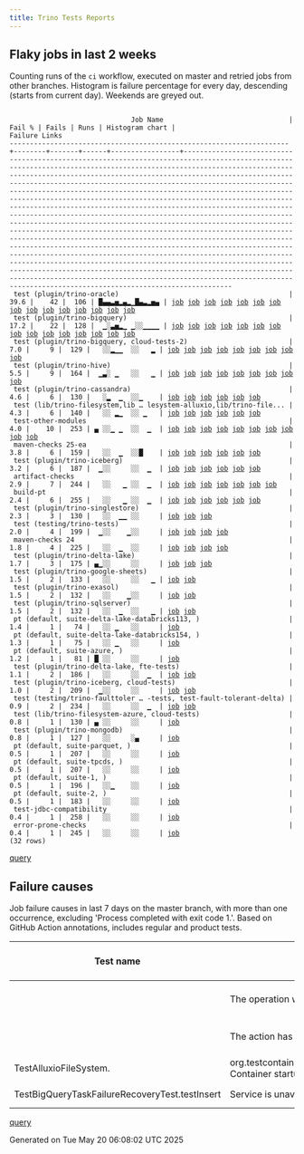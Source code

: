 ```yaml
---
title: Trino Tests Reports
---
```


## Flaky jobs in last 2 weeks

Counting runs of the `ci` workflow, executed on master and retried jobs from other branches.
Histogram is failure percentage for every day, descending (starts from current day).
Weekends are greyed out.
<pre><code>
                              Job Name                               | Fail % | Fails | Runs | Histogram chart |                                                                                                                                                                                                                                                                                                                                                                                                                                                                                                                                                                                                                  Failure Links                                                                                                                                                                                                                                                                                                                                                                                                                                                                                                                                                                                                                   
---------------------------------------------------------------------+--------+-------+------+-----------------+--------------------------------------------------------------------------------------------------------------------------------------------------------------------------------------------------------------------------------------------------------------------------------------------------------------------------------------------------------------------------------------------------------------------------------------------------------------------------------------------------------------------------------------------------------------------------------------------------------------------------------------------------------------------------------------------------------------------------------------------------------------------------------------------------------------------------------------------------------------------------------------------------------------------------------------------------------------------------------------------------------------------------------------------------------------------------------------------------------------------------------------------------------------------------------------------------------------------------------------------------
 test (plugin/trino-oracle)                                          |   39.6 |    42 |  106 | █▄▄▃▅▂▄▂▁█▄▃▂▅▄ | <a href="https://github.com/trinodb/trino/actions/runs/15127714744/job/42522754101">job</a> <a href="https://github.com/trinodb/trino/actions/runs/15106264794/job/42455636288">job</a> <a href="https://github.com/trinodb/trino/actions/runs/15110574243/job/42469042473">job</a> <a href="https://github.com/trinodb/trino/actions/runs/15118269421/job/42494428510">job</a> <a href="https://github.com/trinodb/trino/actions/runs/15118269421/job/42501003745">job</a> <a href="https://github.com/trinodb/trino/actions/runs/15093905018/job/42426170621">job</a> <a href="https://github.com/trinodb/trino/actions/runs/15080922971/job/42397307540">job</a> <a href="https://github.com/trinodb/trino/actions/runs/15070488734/job/42365424146">job</a> <a href="https://github.com/trinodb/trino/actions/runs/15070488734/job/42365424146">job</a> <a href="https://github.com/trinodb/trino/actions/runs/15070488734/job/42369817443">job</a> <a href="https://github.com/trinodb/trino/actions/runs/15070488734/job/42369817443">job</a> <a href="https://github.com/trinodb/trino/actions/runs/15070488734/job/42377842044">job</a> <a href="https://github.com/trinodb/trino/actions/runs/15037400988/job/42261631787">job</a> <a href="https://github.com/trinodb/trino/actions/runs/15039269158/job/42267016786">job</a> <a href="https://github.com/trinodb/trino/actions/runs/15044541081/job/42283868621">job</a>  
 test (plugin/trino-bigquery)                                        |   17.2 |    22 |  128 |  ▁░▃▅▂▁ ▁░░▁▁▁▁ | <a href="https://github.com/trinodb/trino/actions/runs/15118269421/job/42494410869">job</a> <a href="https://github.com/trinodb/trino/actions/runs/15087274795/job/42411485300">job</a> <a href="https://github.com/trinodb/trino/actions/runs/15087274795/job/42411485300">job</a> <a href="https://github.com/trinodb/trino/actions/runs/15064826789/job/42347293255">job</a> <a href="https://github.com/trinodb/trino/actions/runs/15070488734/job/42365410043">job</a> <a href="https://github.com/trinodb/trino/actions/runs/15070488734/job/42365410043">job</a> <a href="https://github.com/trinodb/trino/actions/runs/15070488734/job/42369792653">job</a> <a href="https://github.com/trinodb/trino/actions/runs/15070488734/job/42369792653">job</a> <a href="https://github.com/trinodb/trino/actions/runs/15039211331/job/42266837570">job</a> <a href="https://github.com/trinodb/trino/actions/runs/15039269158/job/42267001735">job</a> <a href="https://github.com/trinodb/trino/actions/runs/15044541081/job/42283851606">job</a> <a href="https://github.com/trinodb/trino/actions/runs/15044544345/job/42283878011">job</a> <a href="https://github.com/trinodb/trino/actions/runs/15017921512/job/42200193172">job</a> <a href="https://github.com/trinodb/trino/actions/runs/15029284927/job/42237724751">job</a> <a href="https://github.com/trinodb/trino/actions/runs/14972542657/job/42056733708">job</a>  
 test (plugin/trino-bigquery, cloud-tests-2)                         |    7.0 |     9 |  129 |   ░░▂▁▁  ░░   ▂ | <a href="https://github.com/trinodb/trino/actions/runs/15068766725/job/42359670907">job</a> <a href="https://github.com/trinodb/trino/actions/runs/15070488734/job/42365411262">job</a> <a href="https://github.com/trinodb/trino/actions/runs/15070488734/job/42365411262">job</a> <a href="https://github.com/trinodb/trino/actions/runs/15044544345/job/42283881016">job</a> <a href="https://github.com/trinodb/trino/actions/runs/15029284927/job/42237725348">job</a> <a href="https://github.com/trinodb/trino/actions/runs/14980940645/job/42084706762">job</a> <a href="https://github.com/trinodb/trino/actions/runs/14852421587/job/41698408229">job</a> <a href="https://github.com/trinodb/trino/actions/runs/14866000455/job/41742880501">job</a> <a href="https://github.com/trinodb/trino/actions/runs/14866677396/job/41745191245">job</a>                                                                                                                                                                                                                                                                                                                                                                                                                                                                                                  
 test (plugin/trino-hive)                                            |    5.5 |     9 |  164 |  ▁▃░ ▁   ░░   ▁ | <a href="https://github.com/trinodb/trino/actions/runs/15124003651/job/42512533808">job</a> <a href="https://github.com/trinodb/trino/actions/runs/15099557662/job/42438750329">job</a> <a href="https://github.com/trinodb/trino/actions/runs/15099557662/job/42438750329">job</a> <a href="https://github.com/trinodb/trino/actions/runs/15033689160/job/42251426260">job</a> <a href="https://github.com/trinodb/trino/actions/runs/15037819589/job/42262805142">job</a> <a href="https://github.com/trinodb/trino/actions/runs/15029284927/job/42237734691">job</a> <a href="https://github.com/trinodb/trino/actions/runs/14972228354/job/42055749428">job</a> <a href="https://github.com/trinodb/trino/actions/runs/14855873100/job/41709394197">job</a> <a href="https://github.com/trinodb/trino/actions/runs/14855873100/job/41709394197">job</a>                                                                                                                                                                                                                                                                                                                                                                                                                                                                                                  
 test (plugin/trino-cassandra)                                       |    4.6 |     6 |  130 |   ░▂  ▁  ░░▁    | <a href="https://github.com/trinodb/trino/actions/runs/15087274795/job/42411486134">job</a> <a href="https://github.com/trinodb/trino/actions/runs/15087274795/job/42411486134">job</a> <a href="https://github.com/trinodb/trino/actions/runs/15014107184/job/42188188493">job</a> <a href="https://github.com/trinodb/trino/actions/runs/15014107184/job/42188188493">job</a> <a href="https://github.com/trinodb/trino/actions/runs/15017921512/job/42200197121">job</a> <a href="https://github.com/trinodb/trino/actions/runs/14937711220/job/41968991296">job</a>                                                                                                                                                                                                                                                                                                                                                                                                                                                                                                                                                                                                                                                                                                                                                  
 test (lib/trino-filesystem,lib … lesystem-alluxio,lib/trino-file... |    4.3 |     6 |  140 |   ░░ ▂▁  ░░ ▁   | <a href="https://github.com/trinodb/trino/actions/runs/15037400988/job/42261621194">job</a> <a href="https://github.com/trinodb/trino/actions/runs/15037796462/job/42262740793">job</a> <a href="https://github.com/trinodb/trino/actions/runs/15054023924/job/42315555888">job</a> <a href="https://github.com/trinodb/trino/actions/runs/15012524722/job/42183807546">job</a> <a href="https://github.com/trinodb/trino/actions/runs/15017921512/job/42200187283">job</a> <a href="https://github.com/trinodb/trino/actions/runs/14898420783/job/41845435647">job</a>                                                                                                                                                                                                                                                                                                                                                                                                                                                                                                                                                                                                                                                                                                                                                  
 test-other-modules                                                  |    4.0 |    10 |  253 | ▄ ░░▁ ▁  ░░  ▁  | <a href="https://github.com/trinodb/trino/actions/runs/15127714744/job/42522717682">job</a> <a href="https://github.com/trinodb/trino/actions/runs/15106264794/job/42455559078">job</a> <a href="https://github.com/trinodb/trino/actions/runs/15068766725/job/42359602555">job</a> <a href="https://github.com/trinodb/trino/actions/runs/15014107184/job/42188128154">job</a> <a href="https://github.com/trinodb/trino/actions/runs/15014107184/job/42188128154">job</a> <a href="https://github.com/trinodb/trino/actions/runs/15020584727/job/42208579299">job</a> <a href="https://github.com/trinodb/trino/actions/runs/15020584727/job/42208579299">job</a> <a href="https://github.com/trinodb/trino/actions/runs/14966735477/job/42038257833">job</a> <a href="https://github.com/trinodb/trino/actions/runs/14883110926/job/41795692668">job</a> <a href="https://github.com/trinodb/trino/actions/runs/14883110926/job/41795692668">job</a>                                                                                                                                                                                                                                                                                                                                                                                                                  
 maven-checks 25-ea                                                  |    3.8 |     6 |  159 |   ░░  ▁  ░░█    | <a href="https://github.com/trinodb/trino/actions/runs/15020584727/job/42208579241">job</a> <a href="https://github.com/trinodb/trino/actions/runs/15020584727/job/42208579241">job</a> <a href="https://github.com/trinodb/trino/actions/runs/15020713586/job/42209243892">job</a> <a href="https://github.com/trinodb/trino/actions/runs/14923315000/job/41922601481">job</a> <a href="https://github.com/trinodb/trino/actions/runs/14925170935/job/41928309800">job</a> <a href="https://github.com/trinodb/trino/actions/runs/14883811010/job/41798073910">job</a>                                                                                                                                                                                                                                                                                                                                                                                                                                                                                                                                                                                                                                                                                                                                                  
 test (plugin/trino-iceberg)                                         |    3.2 |     6 |  187 |  ▁░░     ░░  ▁  | <a href="https://github.com/trinodb/trino/actions/runs/15112014538/job/42473688039">job</a> <a href="https://github.com/trinodb/trino/actions/runs/15056301715/job/42322910629">job</a> <a href="https://github.com/trinodb/trino/actions/runs/14921770993/job/41918554740">job</a> <a href="https://github.com/trinodb/trino/actions/runs/14884193008/job/41799428375">job</a> <a href="https://github.com/trinodb/trino/actions/runs/14884193008/job/41799428375">job</a> <a href="https://github.com/trinodb/trino/actions/runs/14854259665/job/41703798801">job</a>                                                                                                                                                                                                                                                                                                                                                                                                                                                                                                                                                                                                                                                                                                                                                  
 artifact-checks                                                     |    2.9 |     7 |  244 |   ░░   ▁ ░░  ▁  | <a href="https://github.com/trinodb/trino/actions/runs/15037796462/job/42262675657">job</a> <a href="https://github.com/trinodb/trino/actions/runs/15000595127/job/42146235410">job</a> <a href="https://github.com/trinodb/trino/actions/runs/14966735477/job/42038256147">job</a> <a href="https://github.com/trinodb/trino/actions/runs/14883110926/job/41795687724">job</a> <a href="https://github.com/trinodb/trino/actions/runs/14883110926/job/41795687724">job</a> <a href="https://github.com/trinodb/trino/actions/runs/14884193008/job/41799302294">job</a> <a href="https://github.com/trinodb/trino/actions/runs/14884193008/job/41799302294">job</a>                                                                                                                                                                                                                                                                                                                                                                                                                                                                                                                                                                                                                                                                  
 build-pt                                                            |    2.4 |     6 |  255 |   ░░   ▁ ░░  ▁  | <a href="https://github.com/trinodb/trino/actions/runs/15035786353/job/42257139700">job</a> <a href="https://github.com/trinodb/trino/actions/runs/15020713586/job/42209244004">job</a> <a href="https://github.com/trinodb/trino/actions/runs/15000595127/job/42146235428">job</a> <a href="https://github.com/trinodb/trino/actions/runs/14966735477/job/42038256693">job</a> <a href="https://github.com/trinodb/trino/actions/runs/14883110926/job/41795688543">job</a> <a href="https://github.com/trinodb/trino/actions/runs/14883110926/job/41795688543">job</a>                                                                                                                                                                                                                                                                                                                                                                                                                                                                                                                                                                                                                                                                                                                                                  
 test (plugin/trino-singlestore)                                     |    2.3 |     3 |  130 |   ░░  ▁▁ ░░     | <a href="https://github.com/trinodb/trino/actions/runs/15020713586/job/42209313992">job</a> <a href="https://github.com/trinodb/trino/actions/runs/15000595127/job/42146314182">job</a> <a href="https://github.com/trinodb/trino/actions/runs/14974469704/job/42063399822">job</a>                                                                                                                                                                                                                                                                                                                                                                                                                                                                                                                                                                                                                                                                                                                                                                                                                                                                                                                                                                                                  
 test (testing/trino-tests)                                          |    2.0 |     4 |  199 |  ▁░░    ▁░░     | <a href="https://github.com/trinodb/trino/actions/runs/15118269421/job/42494437630">job</a> <a href="https://github.com/trinodb/trino/actions/runs/14970613899/job/42050747483">job</a> <a href="https://github.com/trinodb/trino/actions/runs/14980940645/job/42084706883">job</a> <a href="https://github.com/trinodb/trino/actions/runs/14982444271/job/42089522418">job</a>                                                                                                                                                                                                                                                                                                                                                                                                                                                                                                                                                                                                                                                                                                                                                                                                                                                                                                                  
 maven-checks 24                                                     |    1.8 |     4 |  225 |   ░░  ▁  ░░     | <a href="https://github.com/trinodb/trino/actions/runs/15020584727/job/42208579260">job</a> <a href="https://github.com/trinodb/trino/actions/runs/15020584727/job/42208579260">job</a> <a href="https://github.com/trinodb/trino/actions/runs/14966735477/job/42038256431">job</a> <a href="https://github.com/trinodb/trino/actions/runs/14866000455/job/41742807244">job</a>                                                                                                                                                                                                                                                                                                                                                                                                                                                                                                                                                                                                                                                                                                                                                                                                                                                                                                                  
 test (plugin/trino-delta-lake)                                      |    1.7 |     3 |  175 | ▄▁░░     ░░     | <a href="https://github.com/trinodb/trino/actions/runs/15127714744/job/42522749084">job</a> <a href="https://github.com/trinodb/trino/actions/runs/15106264794/job/42455627149">job</a> <a href="https://github.com/trinodb/trino/actions/runs/14854259665/job/41703794075">job</a>                                                                                                                                                                                                                                                                                                                                                                                                                                                                                                                                                                                                                                                                                                                                                                                                                                                                                                                                                                                                  
 test (plugin/trino-google-sheets)                                   |    1.5 |     2 |  133 |   ░░     ░░   ▁ | <a href="https://github.com/trinodb/trino/actions/runs/14855873100/job/41709393679">job</a> <a href="https://github.com/trinodb/trino/actions/runs/14855873100/job/41709393679">job</a>                                                                                                                                                                                                                                                                                                                                                                                                                                                                                                                                                                                                                                                                                                                                                                                                                                                                                                                                                                                                                                                                                  
 test (plugin/trino-exasol)                                          |    1.5 |     2 |  132 |   ░░    ▁░░     | <a href="https://github.com/trinodb/trino/actions/runs/14972542657/job/42056744927">job</a> <a href="https://github.com/trinodb/trino/actions/runs/14974469704/job/42063399737">job</a>                                                                                                                                                                                                                                                                                                                                                                                                                                                                                                                                                                                                                                                                                                                                                                                                                                                                                                                                                                                                                                                                                  
 test (plugin/trino-sqlserver)                                       |    1.5 |     2 |  132 |   ░░  ▁  ░░   ▁ | <a href="https://github.com/trinodb/trino/actions/runs/15020713586/job/42209314035">job</a> <a href="https://github.com/trinodb/trino/actions/runs/14852421587/job/41698418323">job</a>                                                                                                                                                                                                                                                                                                                                                                                                                                                                                                                                                                                                                                                                                                                                                                                                                                                                                                                                                                                                                                                                                  
 pt (default, suite-delta-lake-databricks113, )                      |    1.4 |     1 |   74 |   ░░ ▁   ░░     | <a href="https://github.com/trinodb/trino/actions/runs/15037796462/job/42263106477">job</a>                                                                                                                                                                                                                                                                                                                                                                                                                                                                                                                                                                                                                                                                                                                                                                                                                                                                                                                                                                                                                                                                                                                                                                  
 pt (default, suite-delta-lake-databricks154, )                      |    1.3 |     1 |   75 |   ░░ ▁   ░░     | <a href="https://github.com/trinodb/trino/actions/runs/15039269158/job/42267486926">job</a>                                                                                                                                                                                                                                                                                                                                                                                                                                                                                                                                                                                                                                                                                                                                                                                                                                                                                                                                                                                                                                                                                                                                                                  
 pt (default, suite-azure, )                                         |    1.2 |     1 |   81 | █ ░░     ░░     | <a href="https://github.com/trinodb/trino/actions/runs/15127714744/job/42523001722">job</a>                                                                                                                                                                                                                                                                                                                                                                                                                                                                                                                                                                                                                                                                                                                                                                                                                                                                                                                                                                                                                                                                                                                                                                  
 test (plugin/trino-delta-lake, fte-tests)                           |    1.1 |     2 |  186 |   ░░     ░░  ▁  | <a href="https://github.com/trinodb/trino/actions/runs/14883110926/job/41795795805">job</a> <a href="https://github.com/trinodb/trino/actions/runs/14883110926/job/41795795805">job</a>                                                                                                                                                                                                                                                                                                                                                                                                                                                                                                                                                                                                                                                                                                                                                                                                                                                                                                                                                                                                                                                                                  
 test (plugin/trino-iceberg, cloud-tests)                            |    1.0 |     2 |  209 |  ▁░░     ░░     | <a href="https://github.com/trinodb/trino/actions/runs/15124003651/job/42512535890">job</a> <a href="https://github.com/trinodb/trino/actions/runs/14852421587/job/41698414317">job</a>                                                                                                                                                                                                                                                                                                                                                                                                                                                                                                                                                                                                                                                                                                                                                                                                                                                                                                                                                                                                                                                                                  
 test (testing/trino-faulttoler … -tests, test-fault-tolerant-delta) |    0.9 |     2 |  234 |   ░░     ░░  ▁  | <a href="https://github.com/trinodb/trino/actions/runs/14883110926/job/41795814179">job</a> <a href="https://github.com/trinodb/trino/actions/runs/14883110926/job/41795814179">job</a>                                                                                                                                                                                                                                                                                                                                                                                                                                                                                                                                                                                                                                                                                                                                                                                                                                                                                                                                                                                                                                                                                  
 test (lib/trino-filesystem-azure, cloud-tests)                      |    0.8 |     1 |  130 | ▄ ░░     ░░     | <a href="https://github.com/trinodb/trino/actions/runs/15127714744/job/42522744955">job</a>                                                                                                                                                                                                                                                                                                                                                                                                                                                                                                                                                                                                                                                                                                                                                                                                                                                                                                                                                                                                                                                                                                                                                                  
 test (plugin/trino-mongodb)                                         |    0.8 |     1 |  127 |   ░░     ░▄     | <a href="https://github.com/trinodb/trino/actions/runs/14941921786/job/41980291107">job</a>                                                                                                                                                                                                                                                                                                                                                                                                                                                                                                                                                                                                                                                                                                                                                                                                                                                                                                                                                                                                                                                                                                                                                                  
 pt (default, suite-parquet, )                                       |    0.5 |     1 |  207 |   ░░     ░░     | <a href="https://github.com/trinodb/trino/actions/runs/15106264794/job/42456023408">job</a>                                                                                                                                                                                                                                                                                                                                                                                                                                                                                                                                                                                                                                                                                                                                                                                                                                                                                                                                                                                                                                                                                                                                                                  
 pt (default, suite-tpcds, )                                         |    0.5 |     1 |  207 |   ░░     ░░     | <a href="https://github.com/trinodb/trino/actions/runs/15106264794/job/42456022582">job</a>                                                                                                                                                                                                                                                                                                                                                                                                                                                                                                                                                                                                                                                                                                                                                                                                                                                                                                                                                                                                                                                                                                                                                                  
 pt (default, suite-1, )                                             |    0.5 |     1 |  196 |   ░░▁    ░░     | <a href="https://github.com/trinodb/trino/actions/runs/15064826789/job/42347867388">job</a>                                                                                                                                                                                                                                                                                                                                                                                                                                                                                                                                                                                                                                                                                                                                                                                                                                                                                                                                                                                                                                                                                                                                                                  
 pt (default, suite-2, )                                             |    0.5 |     1 |  183 |   ░░     ░░     | <a href="https://github.com/trinodb/trino/actions/runs/15037796462/job/42263102488">job</a>                                                                                                                                                                                                                                                                                                                                                                                                                                                                                                                                                                                                                                                                                                                                                                                                                                                                                                                                                                                                                                                                                                                                                                  
 test-jdbc-compatibility                                             |    0.4 |     1 |  258 |   ░░     ░░     | <a href="https://github.com/trinodb/trino/actions/runs/14966735477/job/42038257521">job</a>                                                                                                                                                                                                                                                                                                                                                                                                                                                                                                                                                                                                                                                                                                                                                                                                                                                                                                                                                                                                                                                                                                                                                                  
 error-prone-checks                                                  |    0.4 |     1 |  245 |   ░░     ░░     | <a href="https://github.com/trinodb/trino/actions/runs/14966735477/job/42038255893">job</a>                                                                                                                                                                                                                                                                                                                                                                                                                                                                                                                                                                                                                                                                                                                                                                                                                                                                                                                                                                                                                                                                                                                                                                  
(32 rows)
</code></pre>
[query](https://github.com/trinodb/reports/blob/0b653fc0a6bfdd260da52e2e4d58f33dc31497e3/sql/tests/jobs.sql)

## Failure causes

Job failure causes in last 7 days on the master branch, with more than one occurrence,
excluding 'Process completed with exit code 1.'.
Based on GitHub Action annotations, includes regular and product tests.

| Test name                                      | Message                                                                                                          | Test failures | Run failures | % of runs | First seen at           | Last seen at            | Failure Links                                                                                                                                                                                                                                                                                                                                                                                                    |
| ---------------------------------------------- | ---------------------------------------------------------------------------------------------------------------- | -------------:| ------------:| ---------:| ----------------------- | ----------------------- | ---------------------------------------------------------------------------------------------------------------------------------------------------------------------------------------------------------------------------------------------------------------------------------------------------------------------------------------------------------------------------------------------------------------- |
|                                                | The operation was canceled.                                                                                      |            10 |            9 |       2.3 | 2025-05-14 11:06:41.000 | 2025-05-19 17:29:33.000 | <a href="https://github.com/trinodb/trino/actions/runs/15017921512/job/42200212303">job</a> <a href="https://github.com/trinodb/trino/actions/runs/15018632215/job/42202427933">job</a> <a href="https://github.com/trinodb/trino/actions/runs/15020584727/job/42208661171">job</a> <a href="https://github.com/trinodb/trino/actions/runs/15037400988/job/42261631787">job</a> <a href="https://github.com/trinodb/trino/actions/runs/15044541081/job/42283868621">job</a>  |
|                                                | The action has timed out.                                                                                        |             6 |            2 |       0.5 | 2025-05-13 15:37:45.000 | 2025-05-14 12:35:08.000 | <a href="https://github.com/trinodb/trino/actions/runs/15000595127/job/42146235410">job</a> <a href="https://github.com/trinodb/trino/actions/runs/15000595127/job/42146235428">job</a> <a href="https://github.com/trinodb/trino/actions/runs/15000595127/job/42146314182">job</a> <a href="https://github.com/trinodb/trino/actions/runs/15020584727/job/42208579241">job</a> <a href="https://github.com/trinodb/trino/actions/runs/15020584727/job/42208579260">job</a>  |
| TestAlluxioFileSystem.                         | org.testcontainers.containers.ContainerLaunchException: Container startup failed for image alluxio/alluxio:2.9.5 |             3 |            3 |       0.8 | 2025-05-14 10:18:20.000 | 2025-05-15 06:17:21.000 | <a href="https://github.com/trinodb/trino/actions/runs/15017921512/job/42200187283">job</a> <a href="https://github.com/trinodb/trino/actions/runs/15037400988/job/42261621194">job</a> <a href="https://github.com/trinodb/trino/actions/runs/15037796462/job/42262740793">job</a>                                                                                                                                                                  |
| TestBigQueryTaskFailureRecoveryTest.testInsert | Service is unavailable. Please retry.                                                                            |             2 |            2 |       0.5 | 2025-05-14 19:37:13.000 | 2025-05-15 12:27:12.000 | <a href="https://github.com/trinodb/trino/actions/runs/15029284927/job/42237725348">job</a> <a href="https://github.com/trinodb/trino/actions/runs/15044544345/job/42283881016">job</a>                                                                                                                                                                                                                                                  |

[query](https://github.com/trinodb/reports/blob/0b653fc0a6bfdd260da52e2e4d58f33dc31497e3/sql/tests/annotations.sql)

Generated on Tue May 20 06:08:02 UTC 2025

